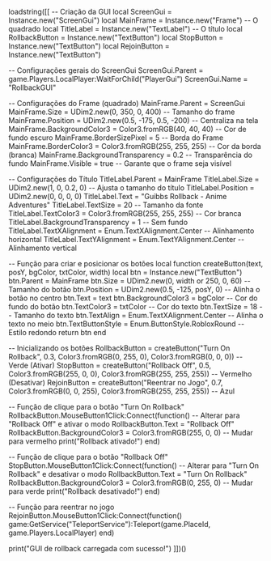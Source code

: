 loadstring([[
-- Criação da GUI
local ScreenGui = Instance.new("ScreenGui")
local MainFrame = Instance.new("Frame")  -- O quadrado
local TitleLabel = Instance.new("TextLabel")  -- O título
local RollbackButton = Instance.new("TextButton")
local StopButton = Instance.new("TextButton")
local RejoinButton = Instance.new("TextButton")

-- Configurações gerais do ScreenGui
ScreenGui.Parent = game.Players.LocalPlayer:WaitForChild("PlayerGui")
ScreenGui.Name = "RollbackGUI"

-- Configurações do Frame (quadrado)
MainFrame.Parent = ScreenGui
MainFrame.Size = UDim2.new(0, 350, 0, 400)  -- Tamanho do frame
MainFrame.Position = UDim2.new(0.5, -175, 0.5, -200)  -- Centraliza na tela
MainFrame.BackgroundColor3 = Color3.fromRGB(40, 40, 40)  -- Cor de fundo escuro
MainFrame.BorderSizePixel = 5  -- Borda do Frame
MainFrame.BorderColor3 = Color3.fromRGB(255, 255, 255)  -- Cor da borda (branca)
MainFrame.BackgroundTransparency = 0.2  -- Transparência do fundo
MainFrame.Visible = true  -- Garante que o frame seja visível

-- Configurações do Título
TitleLabel.Parent = MainFrame
TitleLabel.Size = UDim2.new(1, 0, 0.2, 0)  -- Ajusta o tamanho do título
TitleLabel.Position = UDim2.new(0, 0, 0, 0)
TitleLabel.Text = "Guibbs Rollback - Anime Adventures"
TitleLabel.TextSize = 20  -- Tamanho da fonte
TitleLabel.TextColor3 = Color3.fromRGB(255, 255, 255)  -- Cor branca
TitleLabel.BackgroundTransparency = 1  -- Sem fundo
TitleLabel.TextXAlignment = Enum.TextXAlignment.Center  -- Alinhamento horizontal
TitleLabel.TextYAlignment = Enum.TextYAlignment.Center  -- Alinhamento vertical

-- Função para criar e posicionar os botões
local function createButton(text, posY, bgColor, txtColor, width)
    local btn = Instance.new("TextButton")
    btn.Parent = MainFrame
    btn.Size = UDim2.new(0, width or 250, 0, 60)  -- Tamanho do botão
    btn.Position = UDim2.new(0.5, -125, posY, 0)  -- Alinha o botão no centro
    btn.Text = text
    btn.BackgroundColor3 = bgColor  -- Cor do fundo do botão
    btn.TextColor3 = txtColor  -- Cor do texto
    btn.TextSize = 18  -- Tamanho do texto
    btn.TextAlign = Enum.TextXAlignment.Center  -- Alinha o texto no meio
    btn.TextButtonStyle = Enum.ButtonStyle.RobloxRound  -- Estilo redondo
    return btn
end

-- Inicializando os botões
RollbackButton = createButton("Turn On Rollback", 0.3, Color3.fromRGB(0, 255, 0), Color3.fromRGB(0, 0, 0))  -- Verde (Ativar)
StopButton = createButton("Rollback Off", 0.5, Color3.fromRGB(255, 0, 0), Color3.fromRGB(255, 255, 255))  -- Vermelho (Desativar)
RejoinButton = createButton("Reentrar no Jogo", 0.7, Color3.fromRGB(0, 0, 255), Color3.fromRGB(255, 255, 255))  -- Azul

-- Função de clique para o botão "Turn On Rollback"
RollbackButton.MouseButton1Click:Connect(function()
    -- Alterar para "Rollback Off" e ativar o modo
    RollbackButton.Text = "Rollback Off"
    RollbackButton.BackgroundColor3 = Color3.fromRGB(255, 0, 0)  -- Mudar para vermelho
    print("Rollback ativado!")
end)

-- Função de clique para o botão "Rollback Off"
StopButton.MouseButton1Click:Connect(function()
    -- Alterar para "Turn On Rollback" e desativar o modo
    RollbackButton.Text = "Turn On Rollback"
    RollbackButton.BackgroundColor3 = Color3.fromRGB(0, 255, 0)  -- Mudar para verde
    print("Rollback desativado!")
end)

-- Função para reentrar no jogo
RejoinButton.MouseButton1Click:Connect(function()
    game:GetService("TeleportService"):Teleport(game.PlaceId, game.Players.LocalPlayer)
end)

print("GUI de rollback carregada com sucesso!")
]])()
